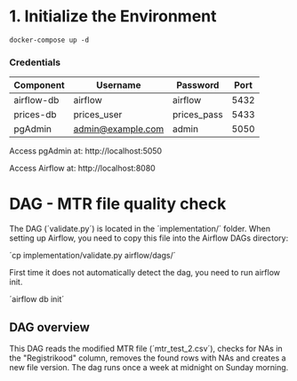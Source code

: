 # 1. Initialize the Environment

```shell
docker-compose up -d
```

### Credentials

| Component  | Username           | Password     | Port  |
|------------|--------------------|--------------|-------|
| airflow-db | airflow            | airflow      | 5432  |
| prices-db  | prices_user        | prices_pass  | 5433  |
| pgAdmin    | admin@example.com  | admin        | 5050  |

Access pgAdmin at:
http://localhost:5050

Access Airflow at:
http://localhost:8080

# DAG - MTR file quality check

The DAG (´validate.py´) is located in the ´implementation/´ folder. When setting up Airflow, you need to copy this file into the Airflow DAGs directory:

´cp implementation/validate.py airflow/dags/´

First time it does not automatically detect the dag, you need to run airflow init.

´airflow db init´

## DAG overview

This DAG reads the modified MTR file (´mtr_test_2.csv´), checks for NAs in the "Registrikood" column, removes the found rows with NAs and creates a new file version. The dag runs once a week at midnight on Sunday morning.
